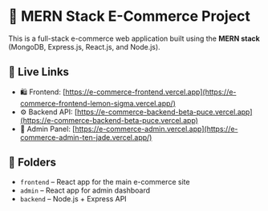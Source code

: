 # 🛒 MERN Stack E-Commerce Project

This is a full-stack e-commerce web application built using the **MERN stack** (MongoDB, Express.js, React.js, and Node.js).

## 🔗 Live Links

- 🛍️ Frontend: [https://e-commerce-frontend.vercel.app](https://e-commerce-frontend-lemon-sigma.vercel.app/)
- ⚙️ Backend API: [https://e-commerce-backend-beta-puce.vercel.app](https://e-commerce-backend-beta-puce.vercel.app)
- 🔐 Admin Panel: [https://e-commerce-admin.vercel.app](https://e-commerce-admin-ten-jade.vercel.app/)

## 📁 Folders

- `frontend` – React app for the main e-commerce site
- `admin` – React app for admin dashboard
- `backend` – Node.js + Express API
